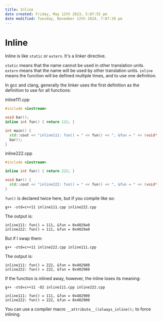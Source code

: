 ```yaml
---
title: Inline
date created: Friday, May 12th 2023, 5:07:55 pm
date modified: Tuesday, November 12th 2024, 7:07:39 pm
---
```

# Inline

Inline is like `static` or `extern`. It's a linker directive.

`static` means that the name cannot be used in other translation units.
`extern` means that the name will be used by other translation units.
`inline` means the function will be defined multiple times, and to use one definition.

In gcc and clang, generally the linker uses the first definition as the definition to use for all functions:

inline111.cpp
```cpp
#include <iostream>

void bar();
inline int fun() { return 111; }

int main() {
  std::cout << "inline111: fun() = " << fun() << ", &fun = " << (void*) &fun;
  bar();
}
```

inline222.cpp
```cpp
#include <iostream>

inline int fun() { return 222; }

void bar() {
  std::cout << "inline222: fun() = " << fun() << ", &fun = " << (void*) &fun;
}
```

`fun()` is declared twice here, but if you compile like so:

`g++ -std=c++11 inline111.cpp inline222.cpp`

The output is:

```
inline111: fun() = 111, &fun = 0x4029a0
inline222: fun() = 111, &fun = 0x4029a0
```

But if I swap them:

`g++ -std=c++11 inline222.cpp inline111.cpp`

The output is:

```
inline111: fun() = 222, &fun = 0x402980
inline222: fun() = 222, &fun = 0x402980
```

If the function is inlined away, however, the inline loses its meaning:

`g++ -std=c++11 -O2 inline111.cpp inline222.cpp`

```
inline111: fun() = 111, &fun = 0x402900
inline222: fun() = 222, &fun = 0x402900
```

You can use a compiler macro `__attribute__((always_inline));` to force inlining.
